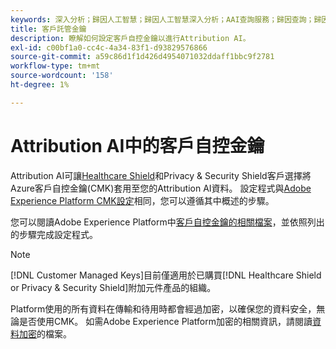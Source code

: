 ```yaml
---
keywords: 深入分析；歸因人工智慧；歸因人工智慧深入分析；AAI查詢服務；歸因查詢；歸因分數；AAI中客戶自控金鑰
title: 客戶託管金鑰
description: 瞭解如何設定客戶自控金鑰以進行Attribution AI。
exl-id: c00bf1a0-cc4c-4a34-83f1-d93829576866
source-git-commit: a59c86d1f1d426d4954071032ddaff1bbc9f2781
workflow-type: tm+mt
source-wordcount: '158'
ht-degree: 1%

---
```


# Attribution AI中的客戶自控金鑰

Attribution AI可讓[Healthcare Shield](https://www.adobe.com/trust/compliance/hipaa-ready.html)和Privacy &amp; Security Shield客戶選擇將Azure客戶自控金鑰(CMK)套用至您的Attribution AI資料。 設定程式與[Adobe Experience Platform CMK設定](../../../landing/governance-privacy-security/customer-managed-keys/overview.md)相同，您可以遵循其中概述的步驟。

您可以閱讀Adobe Experience Platform中[客戶自控金鑰的相關檔案](../../../landing/governance-privacy-security/encryption.md)，並依照列出的步驟完成設定程式。

>[!NOTE]
>
>[!DNL Customer Managed Keys]目前僅適用於已購買[!DNL Healthcare Shield or Privacy & Security Shield]附加元件產品的組織。

Platform使用的所有資料在傳輸和待用時都會經過加密，以確保您的資料安全，無論是否使用CMK。 如需Adobe Experience Platform加密的相關資訊，請閱讀[資料加密](../../../landing/governance-privacy-security/encryption.md)的檔案。
